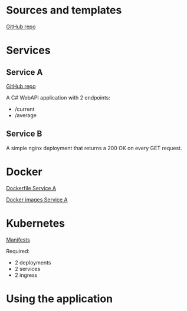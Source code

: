 # Sources and templates
[GitHub repo](https://github.com/paulbordea/ms-tech)

# Services
## Service A
[GitHub repo](https://github.com/paulbordea/ms-tech/tree/main/ServiceA)

A C# WebAPI application with 2 endpoints: 
* /current
* /average 

## Service B
A simple nginx deployment that returns a 200 OK on every GET request.


# Docker
[Dockerfile Service A](https://github.com/paulbordea/ms-tech/tree/main/ServiceA/Dockerfile)


[Docker images Service A](https://hub.docker.com/r/paulbordea/servicea)

# Kubernetes
[Manifests](https://github.com/paulbordea/ms-tech/tree/main/k8s)

Required:
* 2 deployments
* 2 services
* 2 ingress


# Using the application
